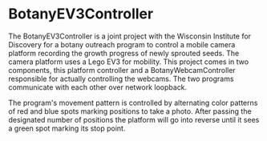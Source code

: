# BotanyEV3Controller
The BotanyEV3Controller is a joint project with the Wisconsin Institute for
Discovery for a botany outreach program to control a mobile camera platform
recording the growth progress of newly sprouted seeds. The camera platform
uses a Lego EV3 for mobility. This project comes in two components, this
platform controller and a BotanyWebcamController responsible for actually
controlling the webcams. The two programs communicate with each other over
network loopback.

The program's movement pattern is controlled by alternating color patterns
of red and blue spots marking positions to take a photo. After passing the
designated number of positions the platform will go into reverse until it sees
a green spot marking its stop point.
